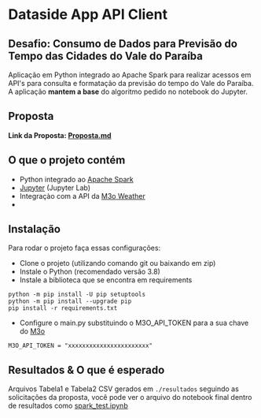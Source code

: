 # Dataside App API Client
## Desafio: Consumo de Dados para Previsão do Tempo das Cidades do Vale do Paraíba
Aplicação em Python integrado ao Apache Spark para realizar acessos em API's para consulta e formatação da previsão do tempo do Vale do Paraíba. A aplicação <b>mantem a base</b> do algoritmo pedido no notebook do Jupyter.
## Proposta
<b>Link da Proposta: [Proposta.md](./proposta.md#avaliação-técnica---python-sql-e-spark)</b>

## O que o projeto contém
- Python integrado ao [Apache Spark](https://spark.apache.org/)
- [Jupyter](https://jupyter.org/) (Jupyter Lab)
- Integraçào com a API da [M3o Weather](https://m3o.com/weather/api#Forecast)
- 
## Instalação
Para rodar o projeto faça essas configurações:
- Clone o projeto (utilizando comando git ou baixando em zip)
- Instale o Python (recomendado versão 3.8)
- Instale a biblioteca que se encontra em requirements
```
python -m pip install -U pip setuptools
python -m pip install --upgrade pip
pip install -r requirements.txt
```
- Configure o main.py substituindo o M3O_API_TOKEN para a sua chave do [M3o](https://m3o.com/account/keys/)
```
M3O_API_TOKEN = "xxxxxxxxxxxxxxxxxxxxxxx"
```

## Resultados & O que é esperado
Arquivos Tabela1 e Tabela2 CSV gerados em `./resultados` seguindo as solicitações da proposta, você pode ver o arquivo do notebook final dentro de resultados como [spark_test.ipynb](./resultados/spark_test.ipynb)